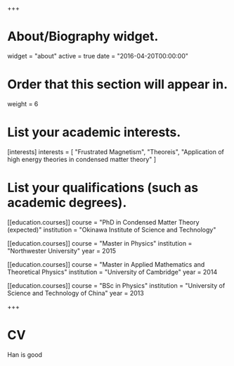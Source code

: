 +++
# About/Biography widget.
widget = "about"
active = true
date = "2016-04-20T00:00:00"

# Order that this section will appear in.
weight = 6

# List your academic interests.
[interests]
  interests = [
	"Frustrated Magnetism",
	"Theoreis",
	"Application of high energy theories in condensed matter theory"
  ]

# List your qualifications (such as academic degrees).
[[education.courses]]
  course = "PhD in Condensed Matter Theory (expected)"
  institution = "Okinawa Institute of Science and Technology"

[[education.courses]]
  course = "Master in Physics"
  institution = "Northwester University"
  year = 2015

[[education.courses]]
  course = "Master in Applied Mathematics and Theoretical Physics"
  institution = "University of Cambridge"
  year = 2014
  
[[education.courses]]
  course = "BSc in Physics"
  institution = "University of Science and Technology of China"
  year = 2013
 
+++

# CV

Han is good